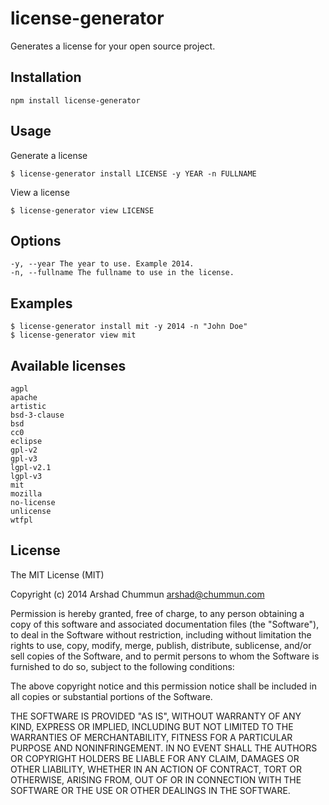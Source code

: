 license-generator
=================

Generates a license for your open source project.

Installation
--------------

    npm install license-generator

Usage
--------------

Generate a license

    $ license-generator install LICENSE -y YEAR -n FULLNAME

View a license

    $ license-generator view LICENSE
    
Options
--------------

    -y, --year The year to use. Example 2014.
    -n, --fullname The fullname to use in the license.

Examples
--------------

    $ license-generator install mit -y 2014 -n "John Doe"
    $ license-generator view mit

Available licenses
--------------

    agpl
    apache
    artistic
    bsd-3-clause
    bsd
    cc0
    eclipse
    gpl-v2
    gpl-v3
    lgpl-v2.1
    lgpl-v3
    mit
    mozilla
    no-license
    unlicense
    wtfpl
    
License
--------------

The MIT License (MIT)

Copyright (c) 2014 Arshad Chummun <arshad@chummun.com>

Permission is hereby granted, free of charge, to any person obtaining a copy
of this software and associated documentation files (the "Software"), to deal
in the Software without restriction, including without limitation the rights
to use, copy, modify, merge, publish, distribute, sublicense, and/or sell
copies of the Software, and to permit persons to whom the Software is
furnished to do so, subject to the following conditions:

The above copyright notice and this permission notice shall be included in all
copies or substantial portions of the Software.

THE SOFTWARE IS PROVIDED "AS IS", WITHOUT WARRANTY OF ANY KIND, EXPRESS OR
IMPLIED, INCLUDING BUT NOT LIMITED TO THE WARRANTIES OF MERCHANTABILITY,
FITNESS FOR A PARTICULAR PURPOSE AND NONINFRINGEMENT. IN NO EVENT SHALL THE
AUTHORS OR COPYRIGHT HOLDERS BE LIABLE FOR ANY CLAIM, DAMAGES OR OTHER
LIABILITY, WHETHER IN AN ACTION OF CONTRACT, TORT OR OTHERWISE, ARISING FROM,
OUT OF OR IN CONNECTION WITH THE SOFTWARE OR THE USE OR OTHER DEALINGS IN THE
SOFTWARE.
